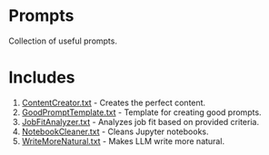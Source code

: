 # Prompts
Collection of useful prompts. 

# Includes

1. [ContentCreator.txt](https://github.com/aschwins/prompts/blob/main/ContentCreator.txt) - Creates the perfect content.
2. [GoodPromptTemplate.txt](https://github.com/aschwins/prompts/blob/main/GoodPromptTemplate.txt) - Template for creating good prompts.
3. [JobFitAnalyzer.txt](https://github.com/aschwins/prompts/blob/main/JobFitAnalyzer.txt) - Analyzes job fit based on provided criteria.
4. [NotebookCleaner.txt](https://github.com/aschwins/prompts/blob/main/NotebookCleaner.txt) - Cleans Jupyter notebooks.
5. [WriteMoreNatural.txt](https://github.com/aschwins/prompts/main/WriteMoreNatural.txt) - Makes LLM write more natural.